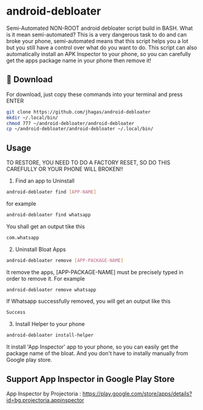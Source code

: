 # android-debloater
Semi-Automated NON-ROOT android debloater script build in BASH. What is it mean semi-automated? 
This is a very dangerous task to do and can broke your phone, semi-automated means that this script helps you a lot but you still have a control over what do you want to do. 
This script can also automatically install an APK Inspector to your phone, so you can carefully get the apps package name in your phone then remove it!

## :penguin: Download
For download, just copy these commands into your terminal and press ENTER
```bash
git clone https://github.com/jhagas/android-debloater
mkdir ~/.local/bin/
chmod 777 ~/android-debloater/android-debloater
cp ~/android-debloater/android-debloater ~/.local/bin/
```

## Usage
TO RESTORE, YOU NEED TO DO A FACTORY RESET, 
SO DO THIS CAREFULLY OR YOUR PHONE WILL BROKEN!!

1. Find an app to Uninstall 
```bash
android-debloater find [APP-NAME]
```
for example
```bash
android-debloater find whatsapp
```
You shall get an output tike this
```bash
com.whatsapp
```

2. Uninstall Bloat Apps
```bash
android-debloater remove [APP-PACKAGE-NAME]
```
It remove the apps,  [APP-PACKAGE-NAME] must be precisely typed in order to remove it. For example
```bash
android-debloater remove whatsapp
```
If Whatsapp successfully removed, you will get an output like this
```bash
Success
```

3. Install Helper to your phone
```bash
android-debloater install-helper
```
It install 'App Inspector' app to your phone, so you can easily get the package name of the bloat. And you don't have to instally manually from Google play store.

## Support App Inspector in Google Play Store
App Inspector by Projectoria : https://play.google.com/store/apps/details?id=bg.projectoria.appinspector
